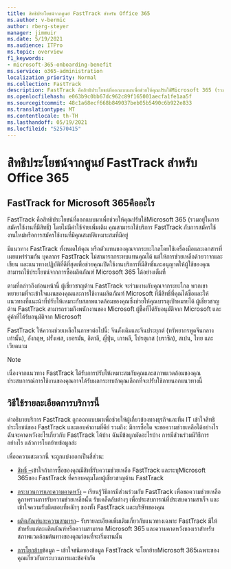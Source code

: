 ```yaml
---
title: สิทธิประโยชน์จากศูนย์ FastTrack สำหรับ Office 365
ms.author: v-bermic
author: rberg-steyer
manager: jimmuir
ms.date: 5/19/2021
ms.audience: ITPro
ms.topic: overview
f1_keywords:
- microsoft-365-onboarding-benefit
ms.service: o365-administration
localization_priority: Normal
ms.collection: FastTrack
description: FastTrack คือสิทธิประโยชน์ที่ออกแบบมาเพื่อช่วยให้คุณปรับใช้Microsoft 365 (รวมอยู่ในการสมัครใช้งานที่มีสิทธิ์) โดยไม่มีค่าใช้จ่ายเพิ่มเติม คุณสามารถใช้บริการ FastTrack กับการสมัครใช้งานใหม่หรือการสมัครใช้งานที่มีคุณสมบัติเหมาะสมที่มีอยู่
ms.openlocfilehash: e063b9c0bb67dc962c89f165001aecfa1fe1aa5f
ms.sourcegitcommit: 48c1a68ecf668b849037beb05b5490c6b922e833
ms.translationtype: MT
ms.contentlocale: th-TH
ms.lasthandoff: 05/19/2021
ms.locfileid: "52570415"
---
```

# <a name="fasttrack-center-benefit-for-microsoft-365"></a>สิทธิประโยชน์จากศูนย์ FastTrack สำหรับ Office 365

## <a name="what-is-fasttrack-for-microsoft-365"></a>FastTrack for Microsoft 365คืออะไร

FastTrack คือสิทธิประโยชน์ที่ออกแบบมาเพื่อช่วยให้คุณปรับใช้Microsoft 365 (รวมอยู่ในการสมัครใช้งานที่มีสิทธิ์) โดยไม่มีค่าใช้จ่ายเพิ่มเติม คุณสามารถใช้บริการ FastTrack กับการสมัครใช้งานใหม่หรือการสมัครใช้งานที่มีคุณสมบัติเหมาะสมที่มีอยู่

มีแนวทาง FastTrack ทั้งหมดให้คุณ หรือตัวแทนของคุณจากระยะไกลโดยใช้เครื่องมือและเอกสารที่เผยแพร่ร่วมกัน บุคลากร FastTrack ไม่สามารถกระทบแทนคุณได้ แต่ให้การช่วยเหลือด้วยวาจาและเขียน และแนวทางปฏิบัติที่ดีที่สุดเพื่อช่วยคุณเปิดใช้งานบริการที่มีสิทธิ์และอนุญาตให้ผู้ใช้ของคุณสามารถใช้ประโยชน์จากการซื้อผลิตภัณฑ์ Microsoft 365 ได้อย่างเต็มที่

ตามที่กล่าวถึงก่อนหน้านี้ ผู้เชี่ยวชาญด้าน FastTrack จะร่วมงานกับคุณจากระยะไกล พวกเขาพยายามที่จะเข้าใจแผนของคุณและการใช้งานผลิตภัณฑ์ Microsoft ที่มีสิทธิ์ที่คุณได้ซื้อและให้แนวทางที่แนะน้าที่ปรับให้เหมาะกับสภาพแวดล้อมของคุณซึ่งช่วยให้คุณบรรลุเป้าหมายได้ ผู้เชี่ยวชาญด้าน FastTrack สามารถรวมถึงพนักงานของ Microsoft ผู้ชื้อที่ได้รับอนุมัติจาก Microsoft และคู่ค้าที่ได้รับอนุมัติจาก Microsoft

FastTrack ให้ความช่วยเหลือในภาษาต่อไปนี้: จีนดั้งเดิมและจีนประยุกต์ (ทรัพยากรพูดจีนกลางเท่านั้น), อังกฤษ, ฝรั่งเศส, เยอรมัน, อิตาลี, ญี่ปุ่น, เกาหลี, โปรตุเกส (บราซิล), สเปน, ไทย และเวียดนาม

> [!NOTE]
> เนื่องจากแนวทาง FastTrack ได้รับการปรับให้เหมาะสมกับคุณและสภาพแวดล้อมของคุณ ประสบการณ์การใช้งานของคุณอาจได้รับผลกระทบถ้าคุณเลือกที่จะปรับใช้ภายนอกแนวทางนี้

## <a name="how-to-use-this-service-description"></a>วิธีใช้รายละเอียดการบริการนี้

คําอธิบายบริการ FastTrack ถูกออกแบบมาเพื่อช่วยให้ผู้เกี่ยวข้องทางธุรกิจและทีม IT เข้าใจสิทธิประโยชน์ของ FastTrack และตอบคําถามที่คีย์ รวมถึง: มีการซื้อใด จะขอความช่วยเหลือได้อย่างไร ฉันจะคาดหวังอะไรเกี่ยวกับ FastTrack ได้บ้าง ฉันมีข้อผูกมัดอะไรบ้าง การมีส่วนร่วมมีวิธีการอย่างไร แล้วการโยกย้ายข้อมูลล่ะ

เพื่ออความสะดวกนี้ จะถูกแบ่งออกเป็นสี่ส่วน:

  - [สิทธิ์ –](eligibility.md)เข้าใจถ้าการซื้อของคุณมีสิทธิ์รับความช่วยเหลือ FastTrack และระบุMicrosoft 365ของ FastTrack ที่ครอบคลุมโดยผู้เชี่ยวชาญด้าน FastTrack

  - [กระบวนการและความคาดหวัง](process-and-expectations.md) – เรียนรู้วิธีการมีส่วนร่วมกับ FastTrack เพื่อขอความช่วยเหลือ ดูภาพรวมการรับความช่วยเหลือนั้น รับเคล็ดลับต่างๆ เพื่อประสบการณ์ที่ประสบความสาเร็จ และเข้าใจความรับผิดชอบที่หลักๆ ของทั้ง FastTrack และบริษัทของคุณ

  - [ผลิตภัณฑ์และความสามารถ](products-and-capabilities.md)– รับรายละเอียดเพิ่มเติมเกี่ยวกับแนวทางเฉพาะ FastTrack มีให้สําหรับแต่ละผลิตภัณฑ์หรือความสามารถ Microsoft 365 และความคาดหวังของเราสําหรับสภาพแวดล้อมต้นทางของคุณก่อนที่จะเริ่มงานนั้น

  - [การโยกย้าย](data-migration.md)ข้อมูล – เข้าใจชนิดของข้อมูล FastTrack จะโยกย้ายMicrosoft 365เฉพาะของคุณเกี่ยวกับกระบวนการและข้อจํากัด
